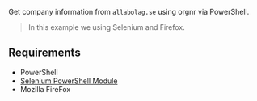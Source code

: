 Get company information from `allabolag.se` using orgnr via PowerShell. 

> In this example we using Selenium and Firefox.

## Requirements

* PowerShell
* [Selenium PowerShell Module](https://github.com/adamdriscoll/selenium-powershell)
* Mozilla FireFox
